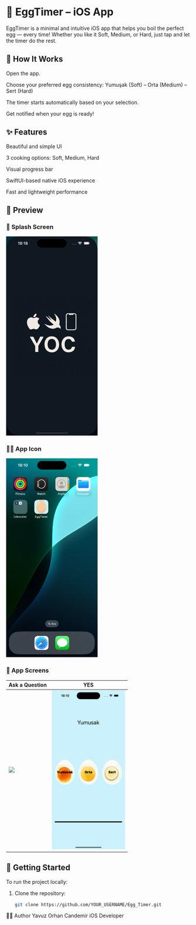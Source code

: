 # 🥚 EggTimer – iOS App
EggTimer is a minimal and intuitive iOS app that helps you boil the perfect egg — every time! Whether you like it Soft, Medium, or Hard, just tap and let the timer do the rest.

## 📱 How It Works
Open the app.

Choose your preferred egg consistency:
Yumuşak (Soft) – Orta (Medium) – Sert (Hard)

The timer starts automatically based on your selection.

Get notified when your egg is ready!

## ✨ Features
Beautiful and simple UI

3 cooking options: Soft, Medium, Hard

Visual progress bar

SwiftUI-based native iOS experience

Fast and lightweight performance

## 🧪 Preview

### 🔵 Splash Screen
<img src="screenshots/1.png" width="250">

### 🧙‍♀️ App Icon
<img src="screenshots/2.png" width="250">

### 📲 App Screens

| Ask a Question | YES |
|----------------|-----|
| <img src="3.png" width="200"> | <img src="screenshots/4.png" width="200"> |


## 🚀 Getting Started

To run the project locally:

1. Clone the repository:
   ```bash
   git clone https://github.com/YOUR_USERNAME/Egg_Timer.git


👨‍💻 Author
Yavuz Orhan Candemir
iOS Developer
